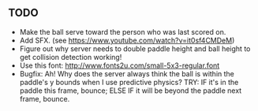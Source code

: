 ## TODO
* Make the ball serve toward the person who was last scored on.
* Add SFX. (see https://www.youtube.com/watch?v=it0sf4CMDeM)
* Figure out why server needs to double paddle height and ball height to get collision detection working!
* Use this font: http://www.fonts2u.com/small-5x3-regular.font
* Bugfix: Ah! Why does the server always think the ball is within the paddle's y bounds when I use predictive physics? TRY: IF it's in the paddle this frame, bounce; ELSE IF it will be beyond the paddle next frame, bounce.
